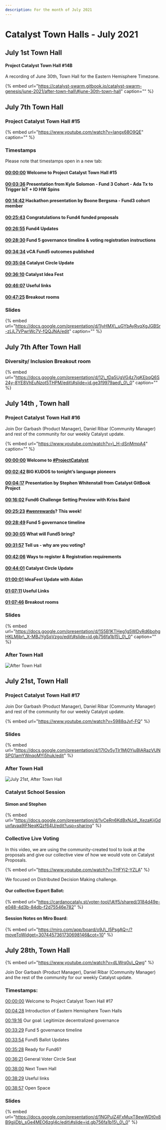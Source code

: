 ```yaml
---
description: For the month of July 2021
---
```


# Catalyst Town Halls - July 2021

## July 1st Town Hall

#### Project Catalyst Town Hall \#14B

A recording of June 30th, Town Hall for the Eastern Hemisphere Timezone.

{% embed url="https://catalyst-swarm.gitbook.io/catalyst-swarm-genesis/june-2021/after-town-hall\#june-30th-town-hall" caption="" %}

## July 7th Town Hall

### Project Catalyst Town Hall \#15

{% embed url="https://www.youtube.com/watch?v=langx68O9QE" caption="" %}

### Timestamps

Please note that timestamps open in a new tab:

#### [00:00:00](https://www.youtube.com/watch?v=langx68O9QE&t=0s) Welcome to Project Catalyst Town Hall \#15

#### [00:03:36](https://www.youtube.com/watch?v=langx68O9QE&t=216s) Presentation from Kyle Solomon - Fund 3 Cohort - Ada Tx to Trigger IoT + IO HW Spins

#### [00:14:42](https://www.youtube.com/watch?v=langx68O9QE&t=882s) Hackathon presentation by Boone Bergsma - Fund3 cohort member

#### [00:25:43](https://www.youtube.com/watch?v=langx68O9QE&t=1543s) Congratulations to Fund4 funded proposals

#### [00:26:55](https://www.youtube.com/watch?v=langx68O9QE&t=1615s) Fund4 Updates

#### [00:28:30](https://www.youtube.com/watch?v=langx68O9QE&t=1710s) Fund 5 governance timeline & voting registration instructions

#### [00:34:34](https://www.youtube.com/watch?v=langx68O9QE&t=2074s) vCA Fund5 outcomes published

#### [00:35:04](https://www.youtube.com/watch?v=langx68O9QE&t=2104s) Catalyst Circle Update

#### [00:36:10](https://www.youtube.com/watch?v=langx68O9QE&t=2170s) Catalyst Idea Fest

#### [00:46:07](https://www.youtube.com/watch?v=langx68O9QE&t=2767s) Useful links

#### [00:47:25](https://www.youtube.com/watch?v=langx68O9QE&t=2845s) Breakout rooms

### Slides

{% embed url="https://docs.google.com/presentation/d/1lyHMX\_uGYbAyRvqXgJGBSr-zLjL7VPwrWc7V-fQQJNA/edit" caption="" %}

## July 7th After Town Hall

### Diversity/ Inclusion Breakout room

{% embed url="https://docs.google.com/presentation/d/12\_tDa5UgVG4z7jqKEbqQ6S24y-8YE8VhEuNzot5THPM/edit\#slide=id.ge3f9979aed\_0\_0" caption="" %}

## July 14th , Town hall

### Project Catalyst Town Hall \#16

Join Dor Garbash \(Product Manager\), Daniel Ribar \(Community Manager\) and rest of the community for our weekly Catalyst update.

{% embed url="https://www.youtube.com/watch?v=\_H-dSnMmpA4" caption="" %}

#### [00:00:00](https://www.youtube.com/watch?v=_H-dSnMmpA4&t=0s) Welcome to [\#ProjectCatalyst](https://www.youtube.com/hashtag/projectcatalyst)

#### [00:02:42](https://www.youtube.com/watch?v=_H-dSnMmpA4&t=162s) BIG KUDOS to tonight’s language pioneers

#### [00:04:17](https://www.youtube.com/watch?v=_H-dSnMmpA4&t=257s) Presentation by Stephen Whitenstall from Catalyst GitBook Project

#### [00:16:02](https://www.youtube.com/watch?v=_H-dSnMmpA4&t=962s) Fund6 Challenge Setting Preview with Kriss Baird

#### [00:25:23](https://www.youtube.com/watch?v=_H-dSnMmpA4&t=1523s) [\#wenrewards](https://www.youtube.com/hashtag/wenrewards)? This week!

#### [00:28:49](https://www.youtube.com/watch?v=_H-dSnMmpA4&t=1729s) Fund 5 governance timeline

#### [00:30:05](https://www.youtube.com/watch?v=_H-dSnMmpA4&t=1805s) What will Fund5 bring?

#### [00:31:57](https://www.youtube.com/watch?v=_H-dSnMmpA4&t=1917s) Tell us - why are you voting?

#### [00:42:06](https://www.youtube.com/watch?v=_H-dSnMmpA4&t=2526s) Ways to register & Registration requirements

#### [00:44:01](https://www.youtube.com/watch?v=_H-dSnMmpA4&t=2641s) Catalyst Circle Update

#### [01:00:01](https://www.youtube.com/watch?v=_H-dSnMmpA4&t=3601s) IdeaFest Update with Aidan

#### [01:07:11](https://www.youtube.com/watch?v=_H-dSnMmpA4&t=4031s) Useful Links

#### [01:07:46](https://www.youtube.com/watch?v=_H-dSnMmpA4&t=4066s) Breakout rooms

### Slides

{% embed url="https://docs.google.com/presentation/d/1S5B1KTHeg1g5WDvRd6bohgHKLMjbr\_X-MBJYgSqVzgo/edit\#slide=id.gb756fa1b15\_0\_0" caption="" %}

### After Town Hall

![After Town Hall](https://user-images.githubusercontent.com/25156451/125838656-0348caba-66ce-4534-a02e-c6fd3f7c521c.png)

## July 21st, Town Hall

### Project Catalyst Town Hall \#17

Join Dor Garbash \(Product Manager\), Daniel Ribar \(Community Manager\) and rest of the community for our weekly Catalyst update.

{% embed url="https://www.youtube.com/watch?v=5988qJvf-FQ" %}

### Slides

{% embed url="https://docs.google.com/presentation/d/17IOv5yTlr1Mj0YjuBIARazVUNSPG1amYWnqoMYi5huk/edit" %}

### After Town Hall

![July 21st, After Town Hall](../.gitbook/assets/2021-07-21-4-.png)

### Catalyst School Session

#### Simon and Stephen

{% embed url="https://docs.google.com/presentation/d/1vCeRn6KdBxNJd\_XezaKijGduxfavaa9lFNeqKQzf64U/edit?usp=sharing" %}

### Collective Live Voting

In this video, we are using the community-created tool to look at the proposals and give our collective view of how we would vote on Catalyst Proposals.

{% embed url="https://www.youtube.com/watch?v=THFYj2-YZLA" %}

 We focused on Distributed Decision Making challenge. 

#### Our collective Expert Ballot:

{% embed url="https://cardanocataly.st/voter-tool/\#/f5/shared/3184d49e-e048-4d3b-84db-f2d75546e782" %}

#### Session Notes on Miro Board:

{% embed url="https://miro.com/app/board/o9J\_l5PsgAQ=/?moveToWidget=3074457361730698146&cot=10" %}

## July 28th, Town Hall

{% embed url="https://www.youtube.com/watch?v=dLWrq0u\_Qwg" %}

Join Dor Garbash \(Product Manager\), Daniel Ribar \(Community Manager\) and the rest of the community for our weekly Catalyst update.

###  Timestamps:

[00:00:00](https://www.youtube.com/watch?v=dLWrq0u_Qwg&t=0s) Welcome to Project Catalyst Town Hall \#17 

[00:04:28](https://www.youtube.com/watch?v=dLWrq0u_Qwg&t=268s) Introduction of Eastern Hemisphere Town Halls 

[00:19:16](https://www.youtube.com/watch?v=dLWrq0u_Qwg&t=1156s) Our goal: Legitimize decentralized governance 

[00:33:29](https://www.youtube.com/watch?v=dLWrq0u_Qwg&t=2009s) Fund 5 governance timeline

[00:33:54](https://www.youtube.com/watch?v=dLWrq0u_Qwg&t=2034s) Fund5 Ballot Updates 

[00:35:28](https://www.youtube.com/watch?v=dLWrq0u_Qwg&t=2128s) Ready for Fund6?

[00:36:21](https://www.youtube.com/watch?v=dLWrq0u_Qwg&t=2181s) General Voter Circle Seat 

[00:38:00](https://www.youtube.com/watch?v=dLWrq0u_Qwg&t=2280s) Next Town Hall 

[00:38:29](https://www.youtube.com/watch?v=dLWrq0u_Qwg&t=2309s) Useful links 

[00:38:57](https://www.youtube.com/watch?v=dLWrq0u_Qwg&t=2337s) Open Space

### Slides

{% embed url="https://docs.google.com/presentation/d/1NGPulZ4FxMuxT8ewWDt0x8B9gjiDb\_sGe4MEO6zgI4c/edit\#slide=id.gb756fa1b15\_0\_0" %}













